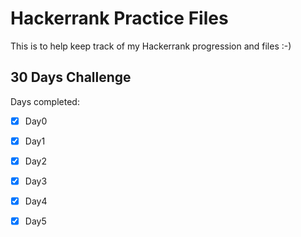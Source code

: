 # Hackerrank Practice Files

This is to help keep track of my Hackerrank progression and files :-)

## 30 Days Challenge
Days completed:
- [X] Day0
- [X] Day1
- [X] Day2
- [X] Day3
- [X] Day4
- [X] Day5

